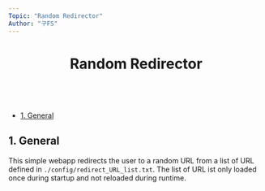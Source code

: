 ```yaml
---
Topic: "Random Redirector"
Author: "구FS"
---
```

<link href="./doc_templates/md_style.css" rel="stylesheet"></link>
<body>

# <p style="text-align: center;">Random Redirector</p>
<br>
<br>

- [1. General](#1-general)

## 1. General

This simple webapp redirects the user to a random URL from a list of URL defined in `./config/redirect_URL_list.txt`. The list of URL ist only loaded once during startup and not reloaded during runtime.

</body>